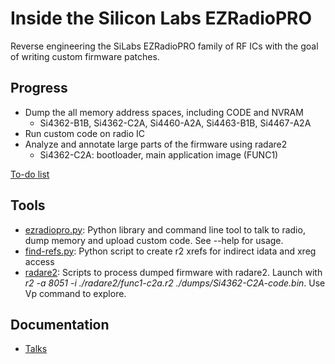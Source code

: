 # Inside the Silicon Labs EZRadioPRO
Reverse engineering the SiLabs EZRadioPRO family of RF ICs with the goal of writing custom firmware patches.

## Progress

- Dump the all memory address spaces, including CODE and NVRAM
  - Si4362-B1B, Si4362-C2A, Si4460-A2A, Si4463-B1B, Si4467-A2A
- Run custom code on radio IC
- Analyze and annotate large parts of the firmware using radare2
  - Si4362-C2A: bootloader, main application image (FUNC1)

[To-do list](TODO.md)

## Tools

- [ezradiopro.py](python/ezradiopro.py): Python library and command line tool to talk to radio, dump memory and upload custom code. See --help for usage.
- [find-refs.py](python/find-refs.py): Python script to create r2 xrefs for indirect idata and xreg access
- [radare2](radare2): Scripts to process dumped firmware with radare2. Launch with *r2 -a 8051 -i ./radare2/func1-c2a.r2 ./dumps/Si4362-C2A-code.bin*. Use Vp command to explore.

## Documentation

- [Talks](talks)
